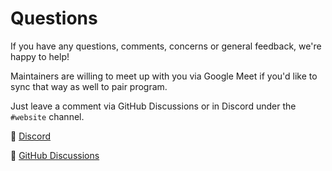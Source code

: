 # Questions

If you have any questions, comments, concerns or general feedback, we're happy to help!

Maintainers are willing to meet up with you via Google Meet if you'd like to sync that way as well to pair program.

Just leave a comment via GitHub Discussions or in Discord under the `#website` channel.

👾 [Discord](https://discord.gg/xzHDhxsQAQ)

💬 [GitHub Discussions](https://github.com/orgs/Latina-Dev/discussions)
